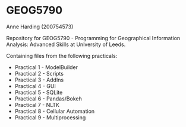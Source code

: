 # GEOG5790
Anne Harding (200754573)

Repository for GEOG5790 - Programming for Geographical Information Analysis: Advanced Skills at University of Leeds.

Containing files from the following practicals:
- Practical 1 - ModelBuilder
- Practical 2 - Scripts
- Practical 3 - AddIns
- Practical 4 - GUI
- Practical 5 - SQLite 
- Practical 6 - Pandas/Bokeh
- Practical 7 - NLTK
- Practical 8 - Cellular Automation
- Practical 9 - Multiprocessing

